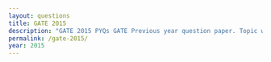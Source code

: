 ```yaml
---
layout: questions
title: GATE 2015
description: "GATE 2015 PYQs GATE Previous year question paper. Topic wise gate questions."
permalink: /gate-2015/
year: 2015
---
```


